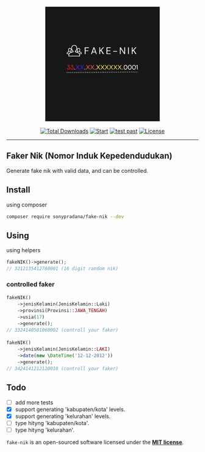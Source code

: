 <p align="center">
    <img src="https://raw.githubusercontent.com/sonypradana/fake-nik/main/art/logo.png" height= 300 alt="fake nik logo">
    <p align="center">
        <a href="https://packagist.org/packages/sonypradana/fake-nik"><img alt="Total Downloads" src="https://img.shields.io/packagist/dt/sonypradana/fake-nik"></a>
        <a href="https://github.com/sonypradana/fake-nik/actions"><img alt="Start" src="https://img.shields.io/github/stars/SonyPradana/fake-nik"></a>
        <a href="https://github.com/SonyPradana/fake-nik/actions/workflows/tests.yml"><img alt="test past" src="https://github.com/SonyPradana/fake-nik/actions/workflows/tests.yml/badge.svg"></a>
        <a href="https://github.com/SonyPradana/fake-nik/blob/main/LICENSE.md"><img alt="License" src="https://img.shields.io/github/license/SonyPradana/fake-nik"></a>
    </p>
</p>

------

## Faker Nik (Nomor Induk Kepedendudukan)
Generate fake nik with valid data, and can be controlled.

## Install
using composer
```bash
composer require sonypradana/fake-nik --dev
```
## Using
using helpers
```php
fakeNIK()->generate();
// 3212135412780001 (16 digit random nik)
```

### controlled faker
```php
fakeNIK()
    ->jenisKelamin(JenisKelamin::Laki)
    ->provinsi(Provinsi::JAWA_TENGAH)
    ->usia(17)
    ->generate();
// 3324140501060002 (controll your faker)

fakeNIK()
    ->jenisKelamin(JenisKelamin::LAKI)
    ->date(new \DateTime('12-12-2012'))
    ->generate();
// 3424141212120018 (controll your faker)
```

## Todo
- [ ] add more tests
- [X] support generating 'kabupaten/kota' levels.
- [X] support generating 'kelurahan' levels.
- [ ] type hityng 'kabupaten/kota'.
- [ ] type hityng 'kelurahan'.

`fake-nik` is an open-sourced software licensed under the **[MIT license](https://opensource.org/licenses/MIT)**.
